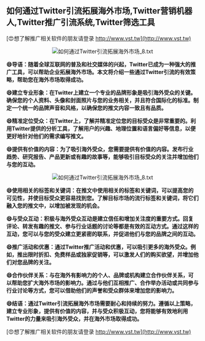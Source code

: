 ## **如何通过Twitter引流拓展海外市场,Twitter营销机器人,Twitter推广引流系统,Twitter筛选工具**

[😍想了解推广相关软件的朋友请登录 http://www.vst.tw](http://www.vst.tw)

 <center><img src="https://vst.tw/MP4/tuiguang/png/6.png" alt="如何通过Twitter引流拓展海外市场_8.txt"></center>

**😄导语：随着全球互联网的普及和社交媒体的兴起，Twitter已成为一种强大的推广工具，可以帮助企业拓展海外市场。本文将介绍一些通过Twitter引流的有效策略，帮助您在海外市场取得成功。**

**😄建立专业形象：在Twitter上建立一个专业的品牌形象是吸引海外受众的关键。确保您的个人资料、头像和封面照片与您的业务相关，并且符合国际化的标准。制定一个统一的品牌声音和风格，以确保您的推文内容一致且有品质。**

**😄精准定位受众：在Twitter上，了解并精准定位您的目标受众是非常重要的。利用Twitter提供的分析工具，了解用户的兴趣、地理位置和语言偏好等信息，以便更好地针对他们的需求编写推文。**

**😄提供有价值的内容：为了吸引海外受众，您需要提供有价值的内容。发布行业趋势、研究报告、产品更新或有趣的故事等，能够吸引目标受众的关注并增加他们与您的互动。**

 <center><img src="https://vst.tw/MP4/tuiguang/png/8.png" alt="如何通过Twitter引流拓展海外市场_8.txt"></center>

**😄使用相关的标签和关键词：在推文中使用相关的标签和关键词，可以提高您的可见性，并使目标受众更容易找到您。了解目标市场的流行标签和关键词，将它们融入您的推文中，以增加被发现的机会。**

**😄与受众互动：积极与海外受众互动是建立信任和增加关注度的重要方式。回复评论、转发有趣的推文、参与行业话题的讨论等都是有效的互动方式。通过这样的互动，您可以与您的受众建立更紧密的联系，并促进他们与您的品牌之间的互动。**

**😄推广活动和优惠：通过Twitter推广活动和优惠，可以吸引更多的海外受众。例如，推出限时折扣、免费样品或独家促销等，可以激发人们的购买欲望，并增加他们对您品牌的关注。**

**😄合作伙伴关系：与在海外有影响力的个人、品牌或机构建立合作伙伴关系，可以帮助您扩大海外市场的影响力。通过与他们互相推广、合作举办活动或共同参与行业讨论等方式，您可以借助他们的声誉和受众群体来增加您的影响力。**

**😄结语：通过Twitter引流拓展海外市场需要耐心和持续的努力。遵循以上策略，建立专业形象，提供有价值的内容，并与受众积极互动，您将能够有效地利用Twitter的力量来吸引海外受众，并在海外市场取得成功。**

[😍想了解推广相关软件的朋友请登录 http://www.vst.tw](http://www.vst.tw)



